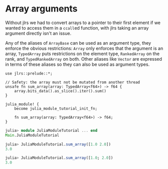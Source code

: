 # Array arguments

Without jlrs we had to convert arrays to a pointer to their first element if we wanted to access them in a `ccall`ed function, with jlrs taking an array argument directly isn't an issue.

Any of the aliases of `ArrayBase` can be used as an argument type, they enforce the obvious restrictions: `Array` only enforces that the argument is an array, `TypedArray` puts restrictions on the element type, `RankedArray` on the rank, and `TypedRankedArray` on both. Other aliases like `Vector` are expressed in terms of these aliases so they can also be used as argument types.

```rust,ignore
use jlrs::prelude::*;

// Safety: the array must not be mutated from another thread
unsafe fn sum_array(array: TypedArray<f64>) -> f64 {
    array.bits_data().as_slice().iter().sum()
}

julia_module! {
    become julia_module_tutorial_init_fn;

    fn sum_array(array: TypedArray<f64>) -> f64;
}
```

```julia
julia> module JuliaModuleTutorial ... end
Main.JuliaModuleTutorial

julia> JuliaModuleTutorial.sum_array([1.0 2.0])
3.0

julia> JuliaModuleTutorial.sum_array([1.0; 2.0])
3.0
```
